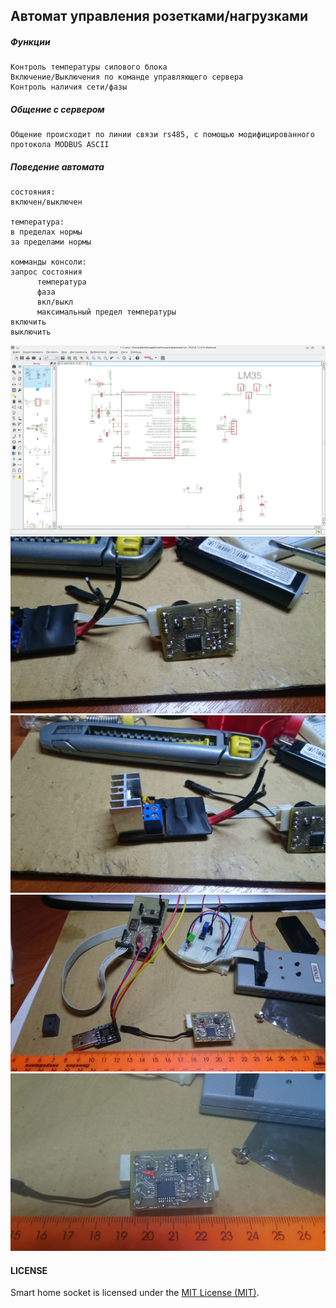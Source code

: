 Автомат управления розетками/нагрузками
---------------------------------------

##### Функции
    Контроль температуры силового блока
    Включение/Выключения по команде управляющего сервера
    Контроль наличия сети/фазы

##### Общение с сервером
    Общение происходит по линии связи rs485, с помощью модифицированного 
    протокола MODBUS ASCII

##### Поведение автомата

    состояния:
    включен/выключен

    температура:
    в пределах нормы
    за пределами нормы

    комманды консоли:
    запрос состояния
          температура
          фаза
          вкл/выкл
          максимальный предел температуры
    включить
    выключить

<img src="images/DSC_0055.JPG" alt="smart home socket" width="630">
<img src="images/DSC_0030.JPG" alt="smart home socket" width="630">
<img src="images/DSC_0031.JPG" alt="smart home socket" width="630">
<img src="images/DSC_0048.JPG" alt="smart home socket" width="630">
<img src="images/DSC_0054.JPG" alt="smart home socket" width="630">

#### LICENSE

Smart home socket is licensed under the [MIT License (MIT)](https://github.com/e154/smart-home-socket/blob/master/LICENSE).